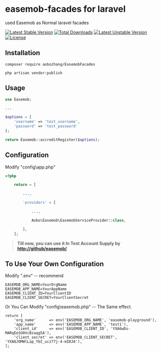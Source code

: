 # easemob-facades for laravel
used Easemob as Normal laravel facades

[![Latest Stable Version](https://poser.pugx.org/aobozhang/easemob-facades/v/stable)](https://packagist.org/packages/aobozhang/easemob-facades) [![Total Downloads](https://poser.pugx.org/aobozhang/easemob-facades/downloads)](https://packagist.org/packages/aobozhang/easemob-facades) [![Latest Unstable Version](https://poser.pugx.org/aobozhang/easemob-facades/v/unstable)](https://packagist.org/packages/aobozhang/easemob-facades) [![License](https://poser.pugx.org/aobozhang/easemob-facades/license)](https://packagist.org/packages/aobozhang/easemob-facades)

## Installation  

```
composer require aobozhang/EasemobFacades
```

```
php artisan vendor:publish
```

## Usage  

```php
use Easemob;

...

$options = [
    'username' => 'test_username',
    'password' => 'test_password'
];

return Easemob::accreditRegister($options);

```  

## Configuration  

Modify "config\app.php"  

```php
<?php

    return = [

        ...,

        'providers' = [

            ...,

            Aobo\Easemob\EasemobServiceProvider::class,

        ],
    ];

```  

> <strong>Till now, you can use it In Test Account Supply by [http://github/easemob/](http://github/easemob/)
</strong>

## To Use Your Own Configuration  

Modify ".env" -- recommend

```
EASEMOB_ORG_NAME=YourOrgName
EASEMOB_APP_NAME=YourAppName
EASEMOB_CLIENT_ID=YourClientID
EASEMOB_CLIENT_SECRET=YourClientSecret
```

Or You Can Modify "config\easemob.php" -- The Same effect.

```
return [
    'org_name'      => env('EASEMOB_ORG_NAME', 'easemob-playground'),
    'app_name'      => env('EASEMOB_APP_NAME', 'test1'),
    'client_id'     => env('EASEMOB_CLIENT_ID', 'YXA6wDs-MARqEeSO0VcBzaqg5A'),
    'client_secret' => env('EASEMOB_CLIENT_SECRET', 'YXA6JOMWlLap_YbI_ucz77j-4-mI0JA'),
];
```  

